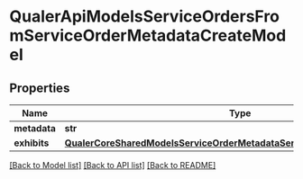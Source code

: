 # QualerApiModelsServiceOrdersFromServiceOrderMetadataCreateModel

## Properties
Name | Type | Description | Notes
------------ | ------------- | ------------- | -------------
**metadata** | **str** |  | [optional] 
**exhibits** | [**QualerCoreSharedModelsServiceOrderMetadataServiceOrderMetadataExhibits**](QualerCoreSharedModelsServiceOrderMetadataServiceOrderMetadataExhibits.md) |  | [optional] 

[[Back to Model list]](../README.md#documentation-for-models) [[Back to API list]](../README.md#documentation-for-api-endpoints) [[Back to README]](../README.md)


